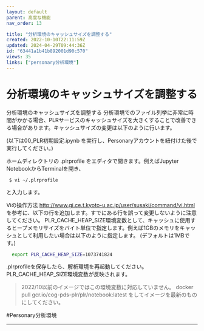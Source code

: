 ```yaml
---
layout: default
parent: 高度な機能
nav_order: 13

title: "分析環境のキャッシュサイズを調整する"
created: 2022-10-10T22:11:59Z
updated: 2024-04-29T09:44:36Z
id: "63441a1b41b892001d90c570"
views: 35
links: ["personary分析環境"]
---
```


# 分析環境のキャッシュサイズを調整する

分析環境のキャッシュサイズを調整する
分析環境でのファイル列挙に非常に時間がかかる場合、PLRサービスのキャッシュサイズを大きくすることで改善できる場合があります。キャッシュサイズの変更は以下のように行います。

(以下は00_PLR初期設定.ipynb を実行し、Personaryアカウントを紐付けた後で実行してください。)

ホームディレクトリの .plrprofile をエディタで開きます。例えばJupyter NotebookからTerminalを開き、

```terminal
 $ vi ~/.plrprofile

```
と入力します。

Viの操作方法 <http://www.gi.ce.t.kyoto-u.ac.jp/user/susaki/command/vi.html> を参考に、以下の行を追加します。すでにある行を誤って変更しないように注意してください。
PLR_CACHE_HEAP_SIZE環境変数として、キャッシュに使用するヒープメモリサイズをバイト単位で指定します。例えば1GBのメモリをキャッシュとして利用したい場合は以下のように指定します。
(デフォルトは1MBです。)

```bash
  export PLR_CACHE_HEAP_SIZE=1073741824

```
.plrprofileを保存したら、解析環境を再起動してください。PLR_CACHE_HEAP_SIZE環境変数が反映されます。

> 2022/10以前のイメージではこの環境変数に対応していません。 docker pull gcr.io/cog-pds-plr/plr/notebook:latest をしてイメージを最新のものにしてください。

#Personary分析環境


---
